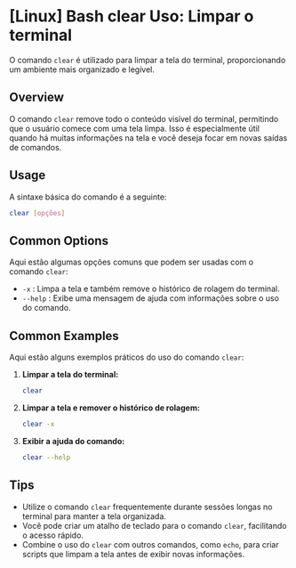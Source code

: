 # [Linux] Bash clear Uso: Limpar o terminal

O comando `clear` é utilizado para limpar a tela do terminal, proporcionando um ambiente mais organizado e legível.

## Overview
O comando `clear` remove todo o conteúdo visível do terminal, permitindo que o usuário comece com uma tela limpa. Isso é especialmente útil quando há muitas informações na tela e você deseja focar em novas saídas de comandos.

## Usage
A sintaxe básica do comando é a seguinte:

```bash
clear [opções]
```

## Common Options
Aqui estão algumas opções comuns que podem ser usadas com o comando `clear`:

- `-x` : Limpa a tela e também remove o histórico de rolagem do terminal.
- `--help` : Exibe uma mensagem de ajuda com informações sobre o uso do comando.

## Common Examples
Aqui estão alguns exemplos práticos do uso do comando `clear`:

1. **Limpar a tela do terminal:**

   ```bash
   clear
   ```

2. **Limpar a tela e remover o histórico de rolagem:**

   ```bash
   clear -x
   ```

3. **Exibir a ajuda do comando:**

   ```bash
   clear --help
   ```

## Tips
- Utilize o comando `clear` frequentemente durante sessões longas no terminal para manter a tela organizada.
- Você pode criar um atalho de teclado para o comando `clear`, facilitando o acesso rápido.
- Combine o uso do `clear` com outros comandos, como `echo`, para criar scripts que limpam a tela antes de exibir novas informações.